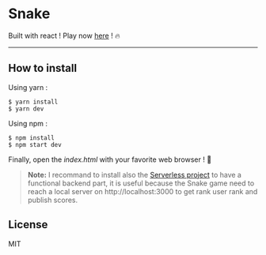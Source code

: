 Snake
===================


Built with react !
Play now [here](https://www.pacdiv.io/games/snake) ! :fire:

----------


How to install
-------------

Using yarn :
```
$ yarn install
$ yarn dev
```

Using npm :
```
$ npm install
$ npm start dev
```

Finally, open the *index.html* with your favorite web browser ! :tada:

> **Note:**
> I recommand to install also the [Serverless project](https://github.com/pacdiv/pacdiv-io/snake) to have a functional backend part, it is useful because the Snake game need to reach a local server on http://localhost:3000 to get rank user rank and publish scores.



License
-------------

MIT
